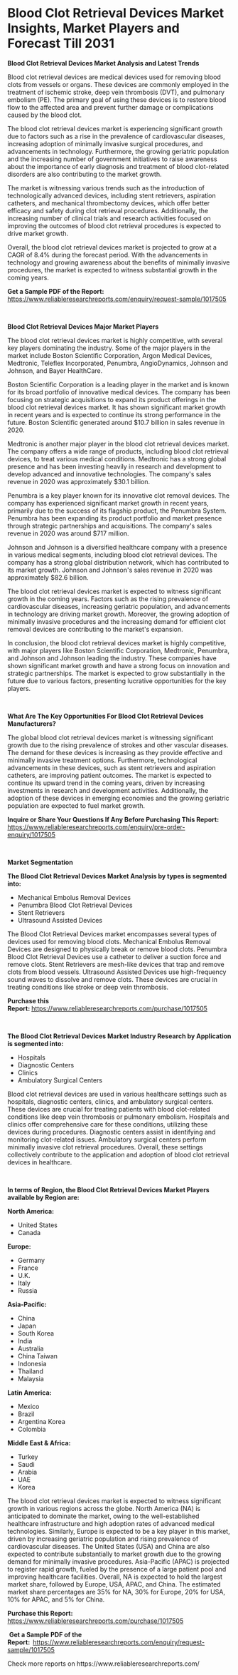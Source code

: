 <p><h1>Blood Clot Retrieval Devices Market Insights, Market Players and Forecast Till 2031</h1></p><p><strong>Blood Clot Retrieval Devices Market Analysis and Latest Trends</strong></p>
<p><p>Blood clot retrieval devices are medical devices used for removing blood clots from vessels or organs. These devices are commonly employed in the treatment of ischemic stroke, deep vein thrombosis (DVT), and pulmonary embolism (PE). The primary goal of using these devices is to restore blood flow to the affected area and prevent further damage or complications caused by the blood clot.</p><p>The blood clot retrieval devices market is experiencing significant growth due to factors such as a rise in the prevalence of cardiovascular diseases, increasing adoption of minimally invasive surgical procedures, and advancements in technology. Furthermore, the growing geriatric population and the increasing number of government initiatives to raise awareness about the importance of early diagnosis and treatment of blood clot-related disorders are also contributing to the market growth.</p><p>The market is witnessing various trends such as the introduction of technologically advanced devices, including stent retrievers, aspiration catheters, and mechanical thrombectomy devices, which offer better efficacy and safety during clot retrieval procedures. Additionally, the increasing number of clinical trials and research activities focused on improving the outcomes of blood clot retrieval procedures is expected to drive market growth.</p><p>Overall, the blood clot retrieval devices market is projected to grow at a CAGR of 8.4% during the forecast period. With the advancements in technology and growing awareness about the benefits of minimally invasive procedures, the market is expected to witness substantial growth in the coming years.</p></p>
<p><strong>Get a Sample PDF of the Report:&nbsp;</strong> <a href="https://www.reliableresearchreports.com/enquiry/request-sample/1017505">https://www.reliableresearchreports.com/enquiry/request-sample/1017505</a></p>
<p>&nbsp;</p>
<p><strong>Blood Clot Retrieval Devices Major Market Players</strong></p>
<p><p>The blood clot retrieval devices market is highly competitive, with several key players dominating the industry. Some of the major players in the market include Boston Scientific Corporation, Argon Medical Devices, Medtronic, Teleflex Incorporated, Penumbra, AngioDynamics, Johnson and Johnson, and Bayer HealthCare.</p><p>Boston Scientific Corporation is a leading player in the market and is known for its broad portfolio of innovative medical devices. The company has been focusing on strategic acquisitions to expand its product offerings in the blood clot retrieval devices market. It has shown significant market growth in recent years and is expected to continue its strong performance in the future. Boston Scientific generated around $10.7 billion in sales revenue in 2020.</p><p>Medtronic is another major player in the blood clot retrieval devices market. The company offers a wide range of products, including blood clot retrieval devices, to treat various medical conditions. Medtronic has a strong global presence and has been investing heavily in research and development to develop advanced and innovative technologies. The company's sales revenue in 2020 was approximately $30.1 billion.</p><p>Penumbra is a key player known for its innovative clot removal devices. The company has experienced significant market growth in recent years, primarily due to the success of its flagship product, the Penumbra System. Penumbra has been expanding its product portfolio and market presence through strategic partnerships and acquisitions. The company's sales revenue in 2020 was around $717 million.</p><p>Johnson and Johnson is a diversified healthcare company with a presence in various medical segments, including blood clot retrieval devices. The company has a strong global distribution network, which has contributed to its market growth. Johnson and Johnson's sales revenue in 2020 was approximately $82.6 billion.</p><p>The blood clot retrieval devices market is expected to witness significant growth in the coming years. Factors such as the rising prevalence of cardiovascular diseases, increasing geriatric population, and advancements in technology are driving market growth. Moreover, the growing adoption of minimally invasive procedures and the increasing demand for efficient clot removal devices are contributing to the market's expansion.</p><p>In conclusion, the blood clot retrieval devices market is highly competitive, with major players like Boston Scientific Corporation, Medtronic, Penumbra, and Johnson and Johnson leading the industry. These companies have shown significant market growth and have a strong focus on innovation and strategic partnerships. The market is expected to grow substantially in the future due to various factors, presenting lucrative opportunities for the key players.</p></p>
<p>&nbsp;</p>
<p><strong>What Are The Key Opportunities For Blood Clot Retrieval Devices Manufacturers?</strong></p>
<p><p>The global blood clot retrieval devices market is witnessing significant growth due to the rising prevalence of strokes and other vascular diseases. The demand for these devices is increasing as they provide effective and minimally invasive treatment options. Furthermore, technological advancements in these devices, such as stent retrievers and aspiration catheters, are improving patient outcomes. The market is expected to continue its upward trend in the coming years, driven by increasing investments in research and development activities. Additionally, the adoption of these devices in emerging economies and the growing geriatric population are expected to fuel market growth.</p></p>
<p><strong>Inquire or Share Your Questions If Any Before Purchasing This Report:</strong> <a href="https://www.reliableresearchreports.com/enquiry/pre-order-enquiry/1017505">https://www.reliableresearchreports.com/enquiry/pre-order-enquiry/1017505</a></p>
<p>&nbsp;</p>
<p><strong>Market Segmentation</strong></p>
<p><strong>The Blood Clot Retrieval Devices Market Analysis by types is segmented into:</strong></p>
<p><ul><li>Mechanical Embolus Removal Devices</li><li>Penumbra Blood Clot Retrieval Devices</li><li>Stent Retrievers</li><li>Ultrasound Assisted Devices</li></ul></p>
<p><p>The Blood Clot Retrieval Devices market encompasses several types of devices used for removing blood clots. Mechanical Embolus Removal Devices are designed to physically break or remove blood clots. Penumbra Blood Clot Retrieval Devices use a catheter to deliver a suction force and remove clots. Stent Retrievers are mesh-like devices that trap and remove clots from blood vessels. Ultrasound Assisted Devices use high-frequency sound waves to dissolve and remove clots. These devices are crucial in treating conditions like stroke or deep vein thrombosis.</p></p>
<p><strong>Purchase this Report:&nbsp;</strong><a href="https://www.reliableresearchreports.com/purchase/1017505">https://www.reliableresearchreports.com/purchase/1017505</a></p>
<p>&nbsp;</p>
<p><strong>The Blood Clot Retrieval Devices Market Industry Research by Application is segmented into:</strong></p>
<p><ul><li>Hospitals</li><li>Diagnostic Centers</li><li>Clinics</li><li>Ambulatory Surgical Centers</li></ul></p>
<p><p>Blood clot retrieval devices are used in various healthcare settings such as hospitals, diagnostic centers, clinics, and ambulatory surgical centers. These devices are crucial for treating patients with blood clot-related conditions like deep vein thrombosis or pulmonary embolism. Hospitals and clinics offer comprehensive care for these conditions, utilizing these devices during procedures. Diagnostic centers assist in identifying and monitoring clot-related issues. Ambulatory surgical centers perform minimally invasive clot retrieval procedures. Overall, these settings collectively contribute to the application and adoption of blood clot retrieval devices in healthcare.</p></p>
<p>&nbsp;</p>
<p><strong>In terms of Region, the Blood Clot Retrieval Devices Market Players available by Region are:</strong></p>
<p>
    <p> <strong> North America: </strong>
        <ul>
            <li>United States</li>
            <li>Canada</li>
        </ul>
        </p> 
    <p> <strong> Europe: </strong>
        <ul>
            <li>Germany</li>
            <li>France</li>
            <li>U.K.</li>
            <li>Italy</li>
            <li>Russia</li>
        </ul>
        </p> 
    <p> <strong> Asia-Pacific: </strong>
        <ul>
            <li>China</li>
            <li>Japan</li>
            <li>South Korea</li>
            <li>India</li>
            <li>Australia</li>
            <li>China Taiwan</li>
            <li>Indonesia</li>
            <li>Thailand</li>
            <li>Malaysia</li>
        </ul>
        </p> 
    <p> <strong> Latin America: </strong>
        <ul>
            <li>Mexico</li>
            <li>Brazil</li>
            <li>Argentina Korea</li>
            <li>Colombia</li>
        </ul>
        </p> 
    <p> <strong> Middle East & Africa: </strong>
        <ul>
            <li>Turkey</li>
            <li>Saudi</li>
            <li>Arabia</li>
            <li>UAE</li>
            <li>Korea</li>
        </ul>
    </p>
    </p>
<p><p>The blood clot retrieval devices market is expected to witness significant growth in various regions across the globe. North America (NA) is anticipated to dominate the market, owing to the well-established healthcare infrastructure and high adoption rates of advanced medical technologies. Similarly, Europe is expected to be a key player in this market, driven by increasing geriatric population and rising prevalence of cardiovascular diseases. The United States (USA) and China are also expected to contribute substantially to market growth due to the growing demand for minimally invasive procedures. Asia-Pacific (APAC) is projected to register rapid growth, fueled by the presence of a large patient pool and improving healthcare facilities. Overall, NA is expected to hold the largest market share, followed by Europe, USA, APAC, and China. The estimated market share percentages are 35% for NA, 30% for Europe, 20% for USA, 10% for APAC, and 5% for China.</p></p>
<p><strong>Purchase this Report: </strong><a href="https://www.reliableresearchreports.com/purchase/1017505">https://www.reliableresearchreports.com/purchase/1017505</a></p>
<p>&nbsp;<strong>Get a Sample PDF of the Report:&nbsp;&nbsp;</strong><a href="https://www.reliableresearchreports.com/enquiry/request-sample/1017505">https://www.reliableresearchreports.com/enquiry/request-sample/1017505</a></p>
<p><strong></strong></p>
<p>Check more reports on https://www.reliableresearchreports.com/</p>